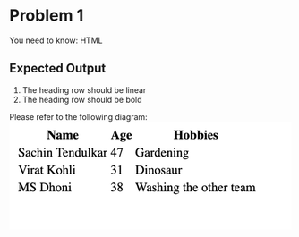 # Problem 1
You need to know: HTML

## Expected Output
1. The heading row should be linear
1. The heading row should be bold

Please refer to the following diagram:
![Expected Output](https://github.com/debug-ducky/problem-1/blob/master/doc/expected-output.png)
